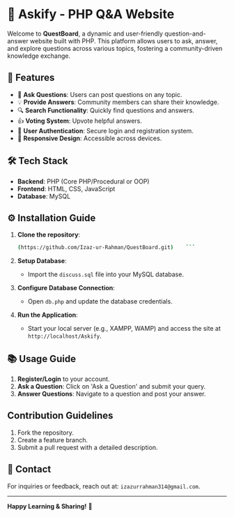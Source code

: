 # 📖 Askify - PHP Q&A Website

Welcome to **QuestBoard**, a dynamic and user-friendly question-and-answer website built with PHP. This platform allows users to ask, answer, and explore questions across various topics, fostering a community-driven knowledge exchange.

## 🚀 Features

- 📝 **Ask Questions**: Users can post questions on any topic.
- 💡 **Provide Answers**: Community members can share their knowledge.
- 🔍 **Search Functionality**: Quickly find questions and answers.
- 👍 **Voting System**: Upvote helpful answers.
- 🔐 **User Authentication**: Secure login and registration system.
- 🎨 **Responsive Design**: Accessible across devices.

## 🛠️ Tech Stack

- **Backend**: PHP (Core PHP/Procedural or OOP)
- **Frontend**: HTML, CSS, JavaScript
- **Database**: MySQL

## ⚙️ Installation Guide

1. **Clone the repository**:
    ```bash
   (https://github.com/Izaz-ur-Rahman/QuestBoard.git)    ```

3. **Setup Database**:
    - Import the `discuss.sql` file into your MySQL database.

4. **Configure Database Connection**:
    - Open `db.php` and update the database credentials.

5. **Run the Application**:
    - Start your local server (e.g., XAMPP, WAMP) and access the site at `http://localhost/Askify`.

## 📚 Usage Guide

1. **Register/Login** to your account.
2. **Ask a Question**: Click on 'Ask a Question' and submit your query.
3. **Answer Questions**: Navigate to a question and post your answer.


## Contribution Guidelines

1. Fork the repository.
2. Create a feature branch.
3. Submit a pull request with a detailed description.

## 📧 Contact

For inquiries or feedback, reach out at: `izazurrahman314@gmail.com`.

---
**Happy Learning & Sharing!** 🚀

